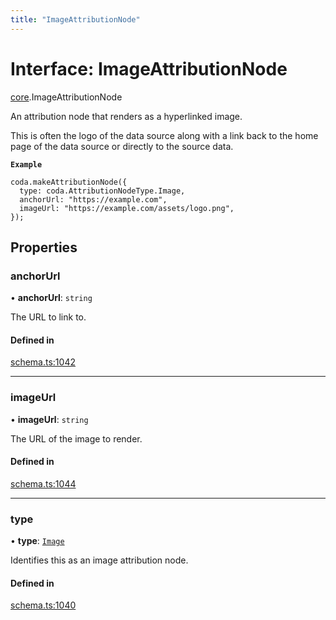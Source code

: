 ```yaml
---
title: "ImageAttributionNode"
---
```

# Interface: ImageAttributionNode

[core](../modules/core.md).ImageAttributionNode

An attribution node that renders as a hyperlinked image.

This is often the logo of the data source along with a link back to the home page
of the data source or directly to the source data.

**`Example`**

```
coda.makeAttributionNode({
  type: coda.AttributionNodeType.Image,
  anchorUrl: "https://example.com",
  imageUrl: "https://example.com/assets/logo.png",
});
```

## Properties

### anchorUrl

• **anchorUrl**: `string`

The URL to link to.

#### Defined in

[schema.ts:1042](https://github.com/coda/packs-sdk/blob/main/schema.ts#L1042)

___

### imageUrl

• **imageUrl**: `string`

The URL of the image to render.

#### Defined in

[schema.ts:1044](https://github.com/coda/packs-sdk/blob/main/schema.ts#L1044)

___

### type

• **type**: [`Image`](../enums/core.AttributionNodeType.md#image)

Identifies this as an image attribution node.

#### Defined in

[schema.ts:1040](https://github.com/coda/packs-sdk/blob/main/schema.ts#L1040)
